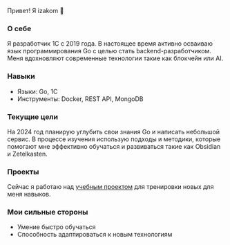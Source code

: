 Привет! Я izakom 👋
### О себе

Я разработчик 1С с 2019 года. В настоящее время активно осваиваю язык программирования Go с целью стать backend-разработчиком. Меня вдохновляют современные технологии такие как блокчейн или AI.
### Навыки

- Языки: Go, 1С
- Инструменты: Docker, REST API, MongoDB

### Текущие цели

На 2024 год планирую углубить свои знания Go и написать небольшой сервис. В процессе изучения использую подходы и методики, которые помогают мне эффективно обучаться и развиваться такие как Obsidian и Zetelkasten.
### Проекты

  Сейчас я работаю над [учебным проектом](https://github.com/ivzakom/web-scraping-practice) для тренировки новых для меня навыков. 

### Мои сильные стороны

- Умение быстро обучаться
- Способность адаптироваться к новым технологиям
